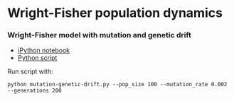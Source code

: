 # Wright-Fisher population dynamics

### Wright-Fisher model with mutation and genetic drift

 * [iPython notebook](mutation-genetic-drift.ipynb)
 * [Python script](mutation-genetic-drift.py)

Run script with:

	python mutation-genetic-drift.py --pop_size 100 --mutation_rate 0.002 --generations 200
